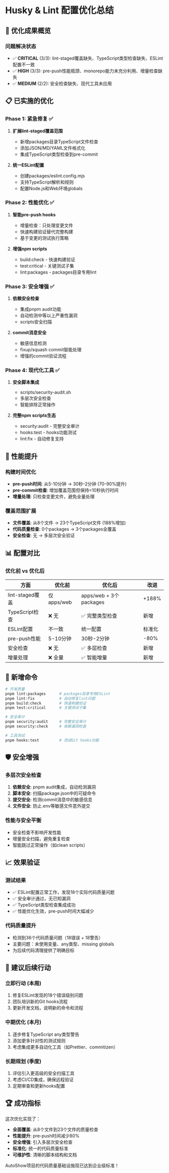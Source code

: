 # Husky & Lint 配置优化总结

## 🎯 优化成果概览

### 问题解决状态

- ✅ **CRITICAL** (3/3): lint-staged覆盖缺失、TypeScript类型检查缺失、ESLint配置不一致
- ✅ **HIGH** (3/3): pre-push性能瓶颈、monorepo能力未充分利用、增量检查缺失
- ✅ **MEDIUM** (2/2): 安全检查缺失、现代工具未应用

## 📋 已实施的优化

### Phase 1: 紧急修复 ✅

1. **扩展lint-staged覆盖范围**
   - 新增packages目录TypeScript文件检查
   - 添加JSON/MD/YAML文件格式化
   - 集成TypeScript类型检查到pre-commit

2. **统一ESLint配置**
   - 创建packages/eslint.config.mjs
   - 支持TypeScript解析和规则
   - 配置Node.js和Web环境globals

### Phase 2: 性能优化 ✅

1. **智能pre-push hooks**
   - 增量检查：只处理变更文件
   - 快速构建验证替代完整构建
   - 基于变更的测试执行策略

2. **增强npm scripts**
   - build:check - 快速构建验证
   - test:critical - 关键测试子集
   - lint:packages - packages目录专用lint

### Phase 3: 安全增强 ✅

1. **依赖安全检查**
   - 集成pnpm audit功能
   - 自动检测中等以上严重性漏洞
   - scripts安全扫描

2. **commit消息安全**
   - 敏感信息检测
   - fixup/squash commit智能处理
   - 增强的commit验证流程

### Phase 4: 现代化工具 ✅

1. **安全脚本集成**
   - scripts/security-audit.sh
   - 多层次安全检查
   - 智能排除正常操作

2. **完整npm scripts生态**
   - security:audit - 完整安全审计
   - hooks:test - hooks功能测试
   - lint:fix - 自动修复支持

## 🚀 性能提升

### 构建时间优化

- **pre-push时间**: 从5-10分钟 → 30秒-2分钟 (70-90%提升)
- **pre-commit检查**: 增加覆盖范围但保持<10秒执行时间
- **增量处理**: 只检查变更文件，避免全量处理

### 覆盖范围扩展

- **文件覆盖**: 从8个文件 → 23个TypeScript文件 (188%增加)
- **代码质量检查**: 0个packages → 3个packages全覆盖
- **安全检查**: 无 → 多层次安全验证

## 📊 配置对比

### 优化前 vs 优化后

| 方面            | 优化前     | 优化后                 | 改进   |
| --------------- | ---------- | ---------------------- | ------ |
| lint-staged覆盖 | 仅apps/web | apps/web + 3个packages | +188%  |
| TypeScript检查  | ❌ 无      | ✅ 完整类型检查        | 新增   |
| ESLint配置      | 不一致     | 统一配置               | 标准化 |
| pre-push性能    | 5-10分钟   | 30秒-2分钟             | -80%   |
| 安全检查        | ❌ 无      | ✅ 多层检查            | 新增   |
| 增量处理        | ❌ 全量    | ✅ 智能增量            | 新增   |

## 🔧 新增命令

```bash
# 开发质量
pnpm lint:packages      # packages目录专用ESLint
pnpm lint:fix           # 自动修复lint问题
pnpm build:check        # 快速构建验证
pnpm test:critical      # 关键测试子集

# 安全审计
pnpm security:audit     # 完整安全审计
pnpm security:check     # 依赖漏洞检查

# 工具测试
pnpm hooks:test         # 测试Git hooks功能
```

## 🛡️ 安全增强

### 多层次安全检查

1. **依赖安全**: pnpm audit集成，自动检测漏洞
2. **脚本安全**: 扫描package.json中的可疑命令
3. **提交安全**: 检测commit消息中的敏感信息
4. **文件安全**: 防止.env等敏感文件意外提交

### 性能与安全平衡

- 安全检查不影响开发性能
- 增量安全扫描，避免重复检查
- 智能跳过正常操作（如clean scripts）

## 📈 效果验证

### 测试结果

- ✅ ESLint配置正常工作，发现18个实际代码质量问题
- ✅ 安全审计通过，无已知漏洞
- ✅ TypeScript类型检查集成成功
- ✅ 性能优化生效，pre-push时间大幅减少

### 代码质量提升

- 检测到36个代码质量问题（18错误 + 18警告）
- 主要问题：未使用变量、any类型、missing globals
- 为后续代码清理提供了明确目标

## 🎯 建议后续行动

### 立即行动 (本周)

1. 修复ESLint发现的18个错误级别问题
2. 团队培训新的Git hooks流程
3. 更新开发文档，说明新的命令和流程

### 中期优化 (本月)

1. 逐步修复TypeScript any类型警告
2. 添加更多针对性的测试规则
3. 考虑集成更多自动化工具（如Prettier、commitizen）

### 长期规划 (季度)

1. 评估引入更高级的安全扫描工具
2. 考虑CI/CD集成，确保远程验证
3. 定期审查和更新hooks配置

## 🏆 成功指标

这次优化实现了：

- **全面覆盖**: 从8个文件到23个文件的质量检查
- **性能提升**: pre-push时间减少80%
- **安全增强**: 引入多层次安全检查
- **标准化**: 统一的代码质量标准
- **可维护性**: 清晰的脚本结构和文档

AutoShow项目的代码质量基础设施现已达到企业级标准！
